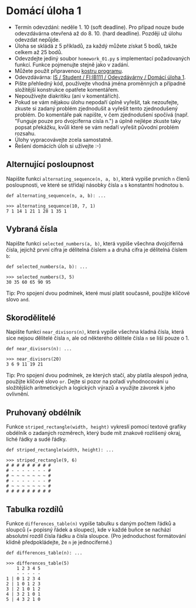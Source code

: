 # Domácí úloha 1

* Termín odevzdání: neděle 1. 10 (soft deadline). Pro případ nouze bude odevzdávárna otevřená až do 8. 10. (hard deadline). Později už úlohu odevzdat nepůjde.
* Úloha se skládá z 5 příkladů, za každý můžete získat 5 bodů, takže celkem až 25 bodů.
* Odevzdejte jediný soubor `homework_01.py` s implementací požadovaných funkcí. Funkce pojmenujte stejně jako v zadání.
* Můžete použít připravenou [kostru programu](`homework_01.py`).
* Odevzdávárna: [IS / Student / FI:IB111 / Odevzdávárny / Domácí úloha 1](https://is.muni.cz/auth/el/1433/podzim2017/IB111/ode/s03/ode_hw1).
* Pište přehledný kód, používejte vhodná jména proměnných a případné složitější konstrukce opatřete komentářem.
* Nepoužívejte diakritiku (ani v komentářích).
* Pokud se vám nějakou úlohu nepodaří úplně vyřešit, tak nezoufejte, zkuste si zadaný problém zjednodušit a vyřešit tento zjednodušený problém. Do komentáře pak napište, v čem zjednodušení spočívá (např. "Funguje pouze pro dvojciferna cisla n.") a úplně nejlépe zkuste taky popsat překážku, kvůli které se vám nedaří vyřešit původní problém rozsahu.
* Úlohy vypracovávejte zcela samostatně.
* Řešení domácích úloh si užívejte :-)


## Alternující posloupnost

Napište funkci `alternating_sequence(n, a, b)`,
která vypíše prvních `n` členů posloupnosti,
ve které se střídají násobky čísla `a` s konstantní hodnotou `b`.

```
def alternating_sequence(n, a, b): ...

>>> alternating_sequence(10, 7, 1)
7 1 14 1 21 1 28 1 35 1
```

## Vybraná čísla

Napište funkci `selected_numbers(a, b)`,
která vypíše všechna dvojciferná čísla,
jejichž první cifra je dělitelná číslem `a`
a druhá cifra je dělitelná číslem `b`:

```
def selected_numbers(a, b): ...

>>> selected_numbers(3, 5)
30 35 60 65 90 95
```

Tip: Pro spojení dvou podmínek, které musí platit současně, použijte klíčové
slovo `and`.

## Skorodělitelé

Napište funkci `near_divisors(n)`, která vypíše všechna kladná čísla,
která sice nejsou dělitelé čísla `n`,
ale od některého dělitele čísla `n` se liší pouze o 1.

```
def near_divisors(n): ...

>>> near_divisors(20)
3 6 9 11 19 21
```

Tip: Pro spojení dvou podmínek, ze kterých stačí, aby platila alespoň jedna, použijte klíčové slovo `or`.
     Dejte si pozor na pořadí vyhodnocování u složitějších aritmetických a logických výrazů a využijte závorek k jeho ovlivnění.

## Pruhovaný obdélník

Funkce `striped_rectangle(width, height)` vykreslí pomocí textové grafiky obdélník o zadaných rozměrech,
který bude mít znakově rozlišený okraj, liché řádky a sudé řádky.

```
def striped_rectangle(width, height): ...

>>> striped_rectangle(9, 6)
# # # # # # # # #
# - - - - - - - #
# ~ ~ ~ ~ ~ ~ ~ #
# - - - - - - - #
# ~ ~ ~ ~ ~ ~ ~ #
# # # # # # # # #
```



## Tabulka rozdílů

Funkce `differences_table(n)` vypíše tabulku s daným počtem řádků a sloupců (+ popisný řádek a sloupec),
kde v každé buňce se nachází absolutní rozdíl čísla řádku a čísla sloupce.
(Pro jednoduchost formátování klidně předpokládejte, že `n` je jednociferné.)


```
def differences_table(n): ...

>>> differences_table(5)
    1 2 3 4 5
    - - - - -
1 | 0 1 2 3 4
2 | 1 0 1 2 3
3 | 2 1 0 1 2
4 | 3 2 1 0 1
5 | 4 3 2 1 0
```
